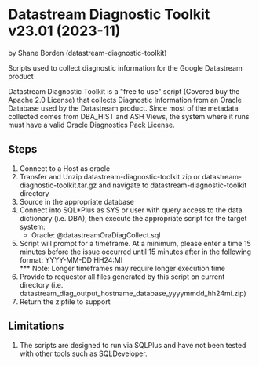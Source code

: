 # Datastream Diagnostic Toolkit v23.01 (2023-11) 
by Shane Borden (datastream-diagnostic-toolkit)

Scripts used to collect diagnostic information for the Google Datastream product

Datastream Diagnostic Toolkit is a "free to use" script (Covered buy the Apache 2.0 License) 
that collects Diagnostic Information from an Oracle Database used by the Datastream product. Since 
most of the metadata collected comes from DBA_HIST and ASH Views, the system where it runs must 
have a valid Oracle Diagnostics Pack License.

## Steps

1. Connect to a Host as oracle
2. Transfer and Unzip datastream-diagnostic-toolkit.zip or datastream-diagnostic-toolkit.tar.gz and navigate to datastream-diagnostic-toolkit directory
3. Source in the appropriate database
4. Connect into SQL*Plus as SYS or user with query access to the data dictionary (i.e. DBA),
   then execute the appropriate script for the target system:
   - Oracle: @datastreamOraDiagCollect.sql
5. Script will prompt for a timeframe.  At a minimum, please enter a time 15 minutes before the issue occurred
   until 15 minutes after in the following format:  YYYY-MM-DD HH24:MI  
      *** Note: Longer timeframes may require longer execution time
6. Provide to requestor all files generated by this script on current directory
   (i.e. datastream_diag_output_hostname_database_yyyymmdd_hh24mi.zip)
7.  Return the zipfile to support

## Limitations

1. The scripts are designed to run via SQLPlus and have not been tested with other tools such as SQLDeveloper.
